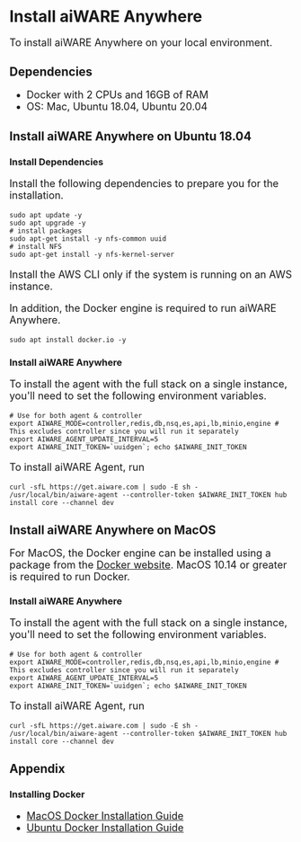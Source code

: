 # Install aiWARE Anywhere

To install aiWARE Anywhere on your local environment.

## Dependencies 

* Docker with 2 CPUs and 16GB of RAM
* OS: Mac, Ubuntu 18.04, Ubuntu 20.04

## Install aiWARE Anywhere on Ubuntu 18.04
### Install Dependencies
Install the following dependencies to prepare you for the installation.
```
sudo apt update -y 
sudo apt upgrade -y 
# install packages
sudo apt-get install -y nfs-common uuid
# install NFS
sudo apt-get install -y nfs-kernel-server
```
Install the AWS CLI only if the system is running on an AWS instance. 

In addition, the Docker engine is required to run aiWARE Anywhere.  
```
sudo apt install docker.io -y
```
### Install aiWARE Anywhere
To install the agent with the full stack on a single instance, you'll need to set the following environment variables.
```
# Use for both agent & controller
export AIWARE_MODE=controller,redis,db,nsq,es,api,lb,minio,engine # This excludes controller since you will run it separately
export AIWARE_AGENT_UPDATE_INTERVAL=5
export AIWARE_INIT_TOKEN=`uuidgen`; echo $AIWARE_INIT_TOKEN
```

To install aiWARE Agent, run
```
curl -sfL https://get.aiware.com | sudo -E sh -
/usr/local/bin/aiware-agent --controller-token $AIWARE_INIT_TOKEN hub install core --channel dev
```

## Install aiWARE Anywhere on MacOS
For MacOS, the Docker engine can be installed using a package from the [Docker website](https://docs.docker.com/docker-for-mac/install/). MacOS 10.14 or greater is required to run Docker.

### Install aiWARE Anywhere
To install the agent with the full stack on a single instance, you'll need to set the following environment variables.
```
# Use for both agent & controller
export AIWARE_MODE=controller,redis,db,nsq,es,api,lb,minio,engine # This excludes controller since you will run it separately
export AIWARE_AGENT_UPDATE_INTERVAL=5
export AIWARE_INIT_TOKEN=`uuidgen`; echo $AIWARE_INIT_TOKEN
```

To install aiWARE Agent, run
```
curl -sfL https://get.aiware.com | sudo -E sh -
/usr/local/bin/aiware-agent --controller-token $AIWARE_INIT_TOKEN hub install core --channel dev
```
## Appendix 

### Installing Docker 
* [MacOS Docker Installation Guide](https://docs.docker.com/docker-for-mac/install/)
* [Ubuntu Docker Installation Guide](https://docs.docker.com/engine/install/ubuntu/)

<style>
     p, ul, ol, li { font-size: 18px !important;}
</style>